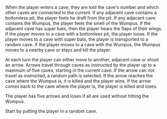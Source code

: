 
When the player enters a cave, they are told the cave's number and which other caves are connected to the current. If any adjacent cave contains a bottomless pit, the player feels he draft from the pit. If any adjacent cave contains the Wumpus, the player feels the smell of the Wumpus. If the adjacent cave has super bats, then the player hears the flaps of their wings.
If the player moves to a cave with a bottomless pit, the player loose. If the player moves to a cave with super bats, the player is transported to a random cave. If the player moves to a cave with the Wumpus, the Wumpus moves to a nearby cave or stays and kill the player.

At each turn the player can either move to another, adjacent cave or shoot an arrow. Arrows travel through caves as instructed by the player up to a maximum of five caves, starting in the current cave. If the arrow can not travel as instructed, a random path is selected. If the arrow reaches the cave where the Wumpus is, it is killed and the player wins. If the arrow comes back to the cave where the player is, the player is killed and loses.

The player has five arrows and loses if all are used without hitting the Wumpus.

Start by putting the player in a random cave.
